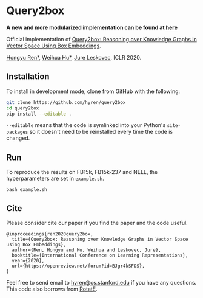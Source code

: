 # Query2box

**A new and more modularized implementation can be found at [here](https://github.com/snap-stanford/KGReasoning)**

Official implementation of [Query2box: Reasoning over Knowledge Graphs in Vector Space Using Box Embeddings](https://openreview.net/forum?id=BJgr4kSFDS).

[Hongyu Ren*](http://hyren.me), [Weihua Hu*](http://web.stanford.edu/~weihuahu/), [Jure Leskovec](https://cs.stanford.edu/people/jure/index.html), ICLR 2020.

## Installation

To install in development mode, clone from GitHub
with the following:

```bash
git clone https://github.com/hyren/query2box
cd query2box
pip install --editable .
```

`--editable` means that the code is symlinked into your
Python's `site-packages` so it doesn't need to be reinstalled
every time the code is changed.

## Run
To reproduce the results on FB15k, FB15k-237 and NELL, the hyperparameters are set in `example.sh`.
```
bash example.sh
```

## Cite
Please consider cite our paper if you find the paper and the code useful.
```
@inproceedings{ren2020query2box,
  title={Query2box: Reasoning over Knowledge Graphs in Vector Space using Box Embeddings},
  author={Ren, Hongyu and Hu, Weihua and Leskovec, Jure},
  booktitle={International Conference on Learning Representations},
  year={2020},
  url={https://openreview.net/forum?id=BJgr4kSFDS},
}
```

Feel free to send email to hyren@cs.stanford.edu if you have any questions. This code also borrows from [RotatE](https://github.com/DeepGraphLearning/KnowledgeGraphEmbedding).
